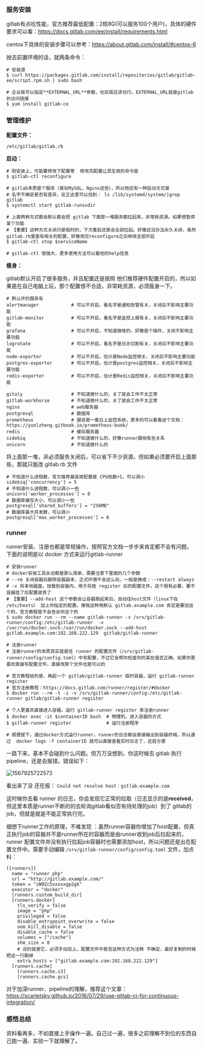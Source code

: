 ### **服务安装**

gitlab有点吃性能，官方推荐最低配置：2核8G(可以服务100个用户)，具体的硬件要求可以看：https://docs.gitlab.com/ee/install/requirements.html

centos下具体的安装步骤可以参考：https://about.gitlab.com/install/#centos-6

抛去前置环境的话，就两条命令：

```shell
# 安装源
$ curl https://packages.gitlab.com/install/repositories/gitlab/gitlab-ee/script.rpm.sh | sudo bash

# 企业版可以指定**EXTERNAL_URL**参数，社区版应该也行。EXTERNAL_URL就是gitlab的访问链接
$ yum install gitlab-ce 
```

### **管理维护**

**配置文件：**

```shell
/etc/gitlab/gitlab.rb 
```

**启动：**

```shell
# 刚安装上，可能要修改下配置等  修改完配置让其生效的命令是
$ gitlab-ctl reconfigure

# gitlab本质是个服务（类似MySQL、Nginx这些），所以他还有一种启动方式是
# 名字不确定是否有差异，反正这里可以找到： ls /lib/systemd/system/|grep gitlab 
$ systemctl start gitlab-runsvdir 

# 上面两种方式都会默认都会把 gitlab 下面那一堆服务都拉起来，非常耗资源。如果想暂停某个功能
# 【重要】这种方式关闭只是临时的，下次重启还是会全部拉起。好像还没办法永久关闭，虽然gitlab.rb里面有相关的配置，好像改完reconfigure之后继续全部开启
$ gitlab-ctl stop $serviceName

# gitlab-ctl 很强大，更多使用方法可以看他的help信息
```

**瘦身：**

gitlab默认开启了很多服务，并且配置还是按照 他们推荐硬件配置开启的，所以如果是在自己电脑上玩，那个配置很不合适，非常耗资源，必须瘦身一下。

```shell
# 默认开的服务有
alertmanager            # 可以不开启，看名字是通知告警有关，关闭后不影响主要功能
gitlab-monitor          # 可以不开启，看名字是监控上报有关，关闭后不影响主要功能
grafana                 # 可以不开启，不知道做啥的，好像是个插件，关闭不影响主要功能
logrotate               # 可以不开启，看名字是日志切割有关，关闭后不影响主要功能
node-exporter           # 可以不开启，估计是Node监控相关，关闭后不影响主要功能
postgres-exporter       # 可以不开启，估计是postgres监控相关，关闭后不影响主要功能
redis-exporter          # 可以不开启，估计是Redis监控相关，关闭后不影响主要功能

gitaly                  # 不知道做什么的，关了就会工作不太正常
gitlab-workhorse        # 不知道做什么的，关了就会工作不太正常
nginx                   # web服务器
postgresql              # 数据库
prometheus              # 据说是一套云上监控系统，更多的可以看看这个文档：https://yunlzheng.gitbook.io/prometheus-book/
redis                   # 缓存服务器
sidekiq                 # 不知道做什么的，好像runner跟他有些关系
unicorn                 # 不知道做什么的
```

将上面那一堆，非必须服务关闭后，可以省下不少资源。但如果必须要开启上面那些，那就只能改 gitlab.rb 文件

```shell
# 不知道什么进程数，官方推荐最高效配置是 CPU核数+1，可以调小
sidekiq['concurrency'] = 5
# 不知道什么进程数，可以调小一些
unicorn['worker_processes'] = 8
# 数据库缓存大小，可以调小一些
postgresql['shared_buffers'] = "256MB"
# 数据库最大并发数，可以调小
postgresql['max_worker_processes'] = 8
```

### **runner**

runner安装、注册也都是常规操作，按照官方文档一步步来肯定都不会有问题。下面的说明是以 docker 方式来运行gitlab-runner

```shell
# 安装runner
# docker安装工具永远都是那么简单，需要注意下里面的几个参数 
# --rm 关闭容器后删除容器副本，正式环境不会这么玩，一般是换成：--restart always
# -v 将本地磁盘，挂载到容器内，用于存放 register 后的配置文件，这个很有必要，要不容器挂了后配置就丢了
# 【重要】--add-host 这个参数会让容器跑起来后，自动往host文件（linux下在 /etc/hosts） 加上你指定的配置。像我这种用默认 gitlab.example.com 肯定是要加这个的，官方教程是不会告诉你这个的
$ sudo docker run --rm --name gitlab-runner -v /srv/gitlab-runner/config:/etc/gitlab-runner  -v /var/run/docker.sock:/var/run/docker.sock --add-host gitlab.example.com:192.168.222.129  gitlab/gitlab-runner  

# 注册runner
# 注册runner的本质其实就是往 runner 的配置文件（/srv/gitlab-runner/config/config.toml）中写配置，不过它会帮你检查你的某些值否正确，如果你更喜欢直接写配置文件，直接改那个文件也是可以的

# 官方教程给的是，再起一个 gitlab/gitlab-runner 临时容器，运行 gitlab-runner register
# 官方注册教程：https://docs.gitlab.com/runner/register/#docker
$ docker run --rm -t -i -v /srv/gitlab-runner/config:/etc/gitlab-runner gitlab/gitlab-runner register

# 个人更喜欢直接进入容器，运行 gitlab-runner register 来注册runner
$ docker exec -it $containerID bash  # 物理机，进入容器的方式
$ gitlab-runner register             # 运行注册程序

# 顺便提下，通过docker方式运行runner，runner的日志都会直接输出到容器终端，所以通过  docker logs -f containerID 就可以直接查看实时日志了，还挺方便
```

一路下来，基本不会碰到什么问题。但万万没想到，你这时候去 gitlab 执行pipeline，还是会报错。错误如下：

![1567925722573](https://static.jiebianjia.com/typora/0d5c52fff08d87d4d842e650e2b528ad.png)

看出来了没 还在报： `Could not resolve host：gitlab.example.com` 

这时候你去看 runner 的日志，你会发现它正常的拉取（日志显示的是**received**，但这里本质是runner不断的的去轮询gitlab看似否有待处理的job）到了 gitlab的job，但就是就是不能正常执行完。

细想下runner工作的原理，不难发现 ：虽然runner容器你增加了host配置，但真正执行job的容器并不是runner所在的容器而是由runner收到job后拉起来的，runner 配置文件并没有执行拉起job容器时也需要添加host，所以问题还是出在配置文件中。需要手动编辑 `/srv/gitlab-runner/config/config.toml` 文件，加点料：

```shell
[[runners]]
  name = "runner_php"
  url = "http://gitlab.example.com/"
  token = "zW9Zc5xxxxxgp2gk"
  executor = "docker"
  [runners.custom_build_dir]
  [runners.docker]
    tls_verify = false
    image = "php"
    privileged = false
    disable_entrypoint_overwrite = false
    oom_kill_disable = false
    disable_cache = false
    volumes = ["/cache"]
    shm_size = 0
    # 说的就是它，必须手动加上，配置文件中是否这种方式为注释 不确定，最好复制的时候把这一行删掉
    extra_hosts = ["gitlab.example.com:192.168.222.129"]
  [runners.cache]
    [runners.cache.s3]
    [runners.cache.gcs]
```

对于加深runner、pipeline的理解，推荐这个文章：https://scarletsky.github.io/2016/07/29/use-gitlab-ci-for-continuous-integration/

### 感悟总结

资料看再多，不如直接上手操作一遍。自己过一遍，很多之前理解不到位的东西自己跑一遍、实验一下就理解了。

